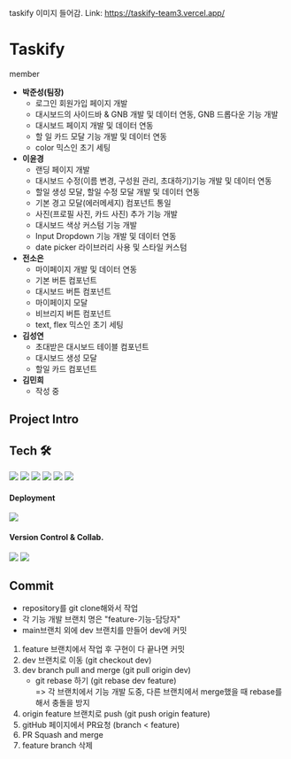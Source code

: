 taskify 이미지 들어감.
Link: https://taskify-team3.vercel.app/

# Taskify 

member

  * **박준성(팀장)**
    * 로그인 회원가입 페이지 개발
    * 대시보드의 사이드바 & GNB 개발 및 데이터 연동, GNB 드롭다운 기능 개발
    * 대시보드 페이지 개발 및 데이터 연동
    * 할 일 카드 모달 기능 개발 및 데이터 연동
    * color 믹스인 초기 세팅
  * **이윤경**
    * 랜딩 페이지 개발
    * 대시보드 수정(이름 변경, 구성원 관리, 초대하기)기능 개발 및 데이터 연동
    * 할일 생성 모달, 할일 수정 모달 개발 및 데이터 연동
    * 기본 경고 모달(에러메세지) 컴포넌트 통일
    * 사진(프로필 사진, 카드 사진) 추가 기능 개발
    * 대시보드 색상 커스텀 기능 개발
    * Input Dropdown 기능 개발 및 데이터 연동
    * date picker 라이브러리 사용 및 스타일 커스텀
  * **전소은**
    * 마이페이지 개발 및 데이터 연동
    * 기본 버튼 컴포넌트
    * 대시보드 버튼 컴포넌트
    * 마이페이지 모달
    * 비브리지 버튼 컴포넌트
    * text, flex 믹스인 초기 세팅
  * **김성연**
    * 초대받은 대시보드 테이블 컴포넌트
    * 대시보드 생성 모달
    * 할일 카드 컴포넌트 
  * **김민희**
    * 작성 중

## Project Intro 
## Tech 🛠️
<p>
  <img src="https://img.shields.io/badge/HTML-E34F26?style=flat&logo=HTML5&logoColor=white" />
  <img src="https://img.shields.io/badge/SCSS-CC6699?style=flat&logo=Sass&logoColor=white" />
  <img src="https://img.shields.io/badge/JavaScript-F7DF1E?style=flat&logo=JavaScript&logoColor=white" />
  <img src="https://img.shields.io/badge/React-61DAFB?style=flat&logo=React&logoColor=white" /> 
  <img src="https://img.shields.io/badge/TypeScript-3178C6?style=flat&logo=TypeScript&logoColor=white" /> 
  <img src="https://img.shields.io/badge/Next.js-000000?style=flat&logo=Next.js&logoColor=white" /> 
</p>

#### Deployment
 <img src="https://img.shields.io/badge/Vercel-000000?style=flat&logo=Vercel&logoColor=white" /> 

#### Version Control & Collab.
<p>
<img src="https://img.shields.io/badge/Git-F05032?style=flat&logo=Git&logoColor=white" /> 
<img src="https://img.shields.io/badge/Github-181717?style=flat&logo=Github&logoColor=white" /> 
</p>

## Commit

- repository를 git clone해와서 작업
- 각 기능 개발 브랜치 명은 "feature-기능-담당자"
- main브랜치 외에 dev 브랜치를 만들어 dev에 커밋
1. feature 브랜치에서 작업 후 구현이 다 끝나면 커밋
2. dev 브랜치로 이동 (git checkout dev)
3. dev branch pull and merge (git pull origin dev)
   - git rebase 하기 (git rebase dev feature)<br>
     => 각 브랜치에서 기능 개발 도중, 다른 브랜치에서 merge했을 때 rebase를 해서 충돌을 방지
4. origin feature 브랜치로 push (git push origin feature)
5. gitHub 페이지에서 PR요청 (branch < feature)
6. PR Squash and merge
7. feature branch 삭제



